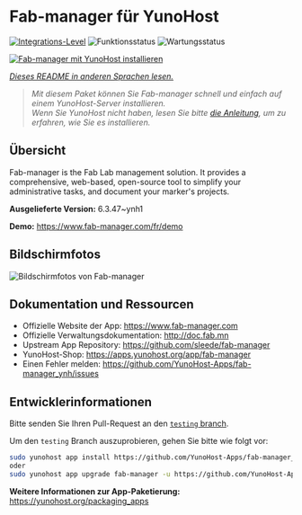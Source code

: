 <!--
N.B.: Diese README wurde automatisch von <https://github.com/YunoHost/apps/tree/master/tools/readme_generator> generiert.
Sie darf NICHT von Hand bearbeitet werden.
-->

# Fab-manager für YunoHost

[![Integrations-Level](https://apps.yunohost.org/badge/integration/fab-manager)](https://ci-apps.yunohost.org/ci/apps/fab-manager/)
![Funktionsstatus](https://apps.yunohost.org/badge/state/fab-manager)
![Wartungsstatus](https://apps.yunohost.org/badge/maintained/fab-manager)

[![Fab-manager mit YunoHost installieren](https://install-app.yunohost.org/install-with-yunohost.svg)](https://install-app.yunohost.org/?app=fab-manager)

*[Dieses README in anderen Sprachen lesen.](./ALL_README.md)*

> *Mit diesem Paket können Sie Fab-manager schnell und einfach auf einem YunoHost-Server installieren.*  
> *Wenn Sie YunoHost nicht haben, lesen Sie bitte [die Anleitung](https://yunohost.org/install), um zu erfahren, wie Sie es installieren.*

## Übersicht

Fab-manager is the Fab Lab management solution. It provides a comprehensive, web-based, open-source tool to simplify your administrative tasks, and document your marker's projects.


**Ausgelieferte Version:** 6.3.47~ynh1

**Demo:** <https://www.fab-manager.com/fr/demo>

## Bildschirmfotos

![Bildschirmfotos von Fab-manager](./doc/screenshots/dashboard-mockup.webp)

## Dokumentation und Ressourcen

- Offizielle Website der App: <https://www.fab-manager.com>
- Offizielle Verwaltungsdokumentation: <http://doc.fab.mn>
- Upstream App Repository: <https://github.com/sleede/fab-manager>
- YunoHost-Shop: <https://apps.yunohost.org/app/fab-manager>
- Einen Fehler melden: <https://github.com/YunoHost-Apps/fab-manager_ynh/issues>

## Entwicklerinformationen

Bitte senden Sie Ihren Pull-Request an den [`testing` branch](https://github.com/YunoHost-Apps/fab-manager_ynh/tree/testing).

Um den `testing` Branch auszuprobieren, gehen Sie bitte wie folgt vor:

```bash
sudo yunohost app install https://github.com/YunoHost-Apps/fab-manager_ynh/tree/testing --debug
oder
sudo yunohost app upgrade fab-manager -u https://github.com/YunoHost-Apps/fab-manager_ynh/tree/testing --debug
```

**Weitere Informationen zur App-Paketierung:** <https://yunohost.org/packaging_apps>
